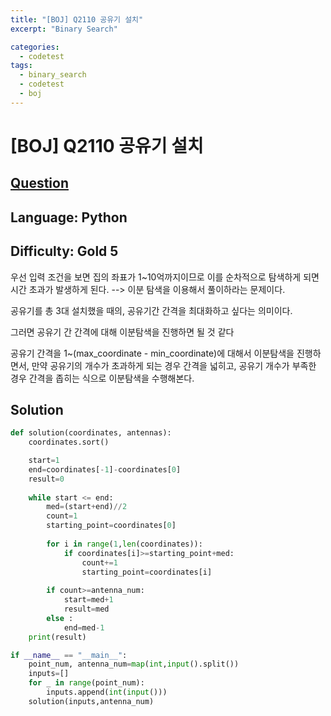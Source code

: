 ```yaml
---
title: "[BOJ] Q2110 공유기 설치"
excerpt: "Binary Search"

categories:
  - codetest
tags:
  - binary_search
  - codetest
  - boj
---
```

# [BOJ] Q2110 공유기 설치
## [Question](https://www.acmicpc.net/problem/2110)
## Language: Python
## Difficulty: Gold 5

우선 입력 조건을 보면 집의 좌표가 1~10억까지이므로 이를 순차적으로 탐색하게 되면 시간 초과가 발생하게 된다. --> 이분 탐색을 이용해서 풀이하라는 문제이다.

공유기를 총 3대 설치했을 때의, 공유기간 간격을 최대화하고 싶다는 의미이다.

그러면 공유기 간 간격에 대해 이분탐색을 진행하면 될 것 같다

공유기 간격을 1~(max_coordinate - min_coordinate)에 대해서 이분탐색을 진행하면서, 만약 공유기의 개수가 초과하게 되는 경우 간격을 넓히고, 공유기 개수가 부족한 경우 간격을 좁히는 식으로 이분탐색을 수행해본다.

## Solution

```python
def solution(coordinates, antennas):
    coordinates.sort()

    start=1
    end=coordinates[-1]-coordinates[0]
    result=0
    
    while start <= end:
        med=(start+end)//2
        count=1
        starting_point=coordinates[0]
        
        for i in range(1,len(coordinates)):
            if coordinates[i]>=starting_point+med:
                count+=1           
                starting_point=coordinates[i]
                
        if count>=antenna_num:
            start=med+1
            result=med
        else :
            end=med-1
    print(result)

if __name__ == "__main__":
    point_num, antenna_num=map(int,input().split())
    inputs=[]
    for _ in range(point_num):
        inputs.append(int(input()))
    solution(inputs,antenna_num)
```
